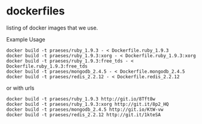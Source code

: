 dockerfiles
===========

listing of docker images that we use.


Example Usage

```Batchfile
docker build -t praeses/ruby_1.9.3 - < Dockerfile.ruby_1.9.3
docker build -t praeses/ruby_1.9.3:xorg - < Dockerfile.ruby_1.9.3:xorg
docker build -t praeses/ruby_1.9.3:free_tds - < Dockerfile.ruby_1.9.3:free_tds
docker build -t praeses/mongodb_2.4.5 - < Dockerfile.mongodb_2.4.5
docker build -t praeses/redis_2.2.12 - < Dockerfile.redis_2.2.12
```

or with urls

```
docker build -t praeses/ruby_1.9.3 http://git.io/8Tft8w
docker build -t praeses/ruby_1.9.3:xorg http://git.it/8p2_HQ
docker build -t praeses/mongodb_2.4.5 http://git.io/KtW-vw
docker build -t praeses/redis_2.2.12 http://git.it/1kteSA
```
